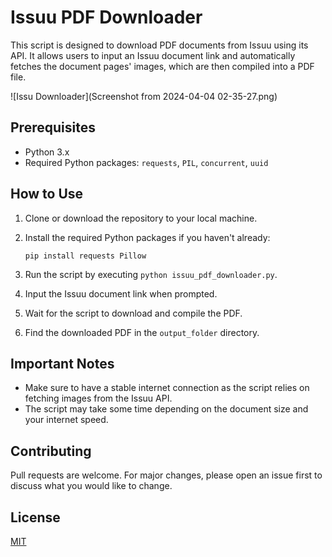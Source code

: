 # Issuu PDF Downloader

This script is designed to download PDF documents from Issuu using its API. It allows users to input an Issuu document link and automatically fetches the document pages' images, which are then compiled into a PDF file.

![Issu Downloader](Screenshot from 2024-04-04 02-35-27.png)

## Prerequisites

- Python 3.x
- Required Python packages: `requests`, `PIL`, `concurrent`, `uuid`

## How to Use

1. Clone or download the repository to your local machine.
2. Install the required Python packages if you haven't already:

    ```
    pip install requests Pillow
    ```
   
3. Run the script by executing `python issuu_pdf_downloader.py`.
4. Input the Issuu document link when prompted.
5. Wait for the script to download and compile the PDF.
6. Find the downloaded PDF in the `output_folder` directory.

## Important Notes

- Make sure to have a stable internet connection as the script relies on fetching images from the Issuu API.
- The script may take some time depending on the document size and your internet speed.

## Contributing

Pull requests are welcome. For major changes, please open an issue first to discuss what you would like to change.

## License

[MIT](https://choosealicense.com/licenses/mit/)
